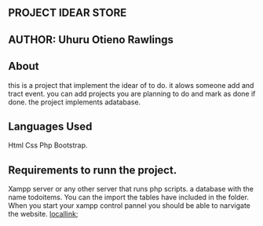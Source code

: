 ## PROJECT IDEAR STORE
## AUTHOR: Uhuru Otieno Rawlings
## About 
  this is a project that implement the idear of to do.
  it alows someone add and tract event. you can add projects you are planning to do and mark as done if done. the project implements adatabase.
## Languages Used
Html
Css
Php
Bootstrap.
## Requirements to runn the project.
Xampp server or any other server that runs php scripts.
a database with the name todoitems.
You can the import the tables have included in the folder.
When you start your xampp control pannel you should be able to narvigate the website.
[locallink](127.0.0.0:5000/Projectidears/index.php); 